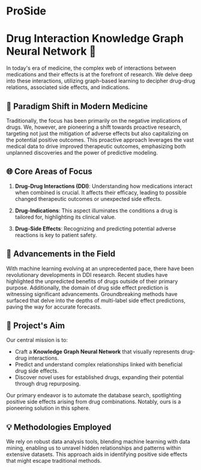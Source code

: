 # ProSide


# Drug Interaction Knowledge Graph Neural Network 🧬

In today's era of medicine, the complex web of interactions between medications and their effects is at the forefront of research. We delve deep into these interactions, utilizing graph-based learning to decipher drug-drug relations, associated side effects, and indications.

## 🌟 Paradigm Shift in Modern Medicine

Traditionally, the focus has been primarily on the negative implications of drugs. We, however, are pioneering a shift towards proactive research, targeting not just the mitigation of adverse effects but also capitalizing on the potential positive outcomes. This proactive approach leverages the vast medical data to drive improved therapeutic outcomes, emphasizing both unplanned discoveries and the power of predictive modeling.

## 🌐 Core Areas of Focus

1. **Drug-Drug Interactions (DDI)**: Understanding how medications interact when combined is crucial. It affects their efficacy, leading to possible changed therapeutic outcomes or unexpected side effects.
   
2. **Drug-Indications**: This aspect illuminates the conditions a drug is tailored for, highlighting its clinical value.
   
3. **Drug-Side Effects**: Recognizing and predicting potential adverse reactions is key to patient safety.

## 🚀 Advancements in the Field

With machine learning evolving at an unprecedented pace, there have been revolutionary developments in DDI research. Recent studies have highlighted the unpredicted benefits of drugs outside of their primary purpose. Additionally, the domain of drug side effect prediction is witnessing significant advancements. Groundbreaking methods have surfaced that delve into the depths of multi-label side effect predictions, paving the way for accurate forecasts.

## 🎯 Project's Aim

Our central mission is to:

- Craft a **Knowledge Graph Neural Network** that visually represents drug-drug interactions.
- Predict and understand complex relationships linked with beneficial drug side effects.
- Discover novel uses for established drugs, expanding their potential through drug repurposing.

Our primary endeavor is to automate the database search, spotlighting positive side effects arising from drug combinations. Notably, ours is a pioneering solution in this sphere.

## 💡 Methodologies Employed

We rely on robust data analysis tools, blending machine learning with data mining, enabling us to unravel hidden relationships and patterns within extensive datasets. This approach aids in identifying positive side effects that might escape traditional methods.
